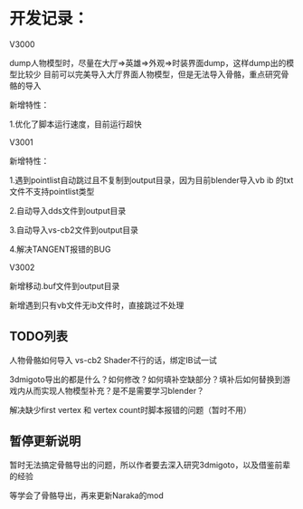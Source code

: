 
# 开发记录：
V3000

dump人物模型时，尽量在大厅=>英雄=>外观=>时装界面dump，这样dump出的模型比较少
目前可以完美导入大厅界面人物模型，但是无法导入骨骼，重点研究骨骼的导入

新增特性：

1.优化了脚本运行速度，目前运行超快

V3001

新增特性：

1.遇到pointlist自动跳过且不复制到output目录，因为目前blender导入vb ib 的txt文件不支持pointlist类型

2.自动导入dds文件到output目录

3.自动导入vs-cb2文件到output目录

4.解决TANGENT报错的BUG

V3002

新增移动.buf文件到output目录

新增遇到只有vb文件无ib文件时，直接跳过不处理

## TODO列表
人物骨骼如何导入 vs-cb2 Shader不行的话，绑定IB试一试

3dmigoto导出的都是什么？如何修改？如何填补空缺部分？填补后如何替换到游戏内从而实现人物模型补充？是不是需要学习blender？

解决缺少first vertex 和 vertex count时脚本报错的问题（暂时不用）

## 暂停更新说明
暂时无法搞定骨骼导出的问题，所以作者要去深入研究3dmigoto，以及借鉴前辈的经验

等学会了骨骼导出，再来更新Naraka的mod
